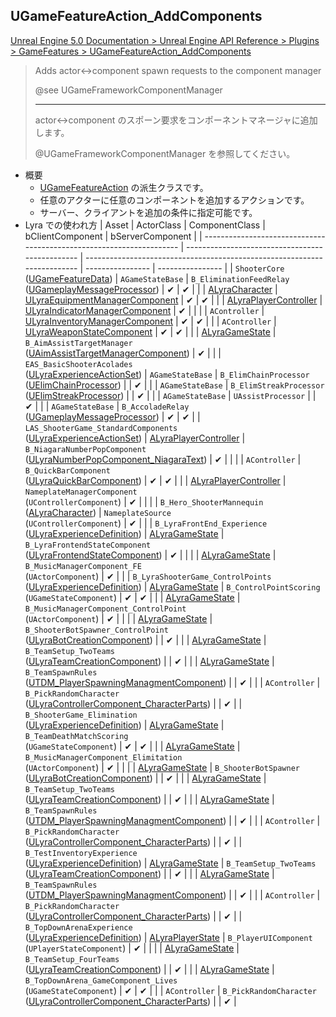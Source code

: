 ## UGameFeatureAction_AddComponents

[Unreal Engine 5.0 Documentation > Unreal Engine API Reference > Plugins > GameFeatures > UGameFeatureAction_AddComponents](https://docs.unrealengine.com/5.0/en-US/API/Plugins/GameFeatures/UGameFeatureAction_AddComponents/)

> Adds actor<->component spawn requests to the component manager  
>  
> @see UGameFrameworkComponentManager  
> 
> ----
> actor<->component のスポーン要求をコンポーネントマネージャに追加します。
>  
> @UGameFrameworkComponentManager  を参照してください。

* 概要
	* [UGameFeatureAction] の派生クラスです。
	* 任意のアクターに任意のコンポーネントを追加するアクションです。
	* サーバー、クライアントを追加の条件に指定可能です。
* Lyra での使われ方
	| Asset                                                                | ActorClass                                      | ComponentClass                                                           | bClientComponent | bServerComponent |
	| -------------------------------------------------------------------- | ----------------------------------------------- | ------------------------------------------------------------------------ | ---------------- | ---------------- |
	| `ShooterCore`<br>([UGameFeatureData])                                | `AGameStateBase`                                | `B_EliminationFeedRelay`<br>([UGameplayMessageProcessor])                | ✔               | ✔               |
	|                                                                      | [ALyraCharacter]                                | [ULyraEquipmentManagerComponent]                                         | ✔               | ✔               |
	|                                                                      | [ALyraPlayerController]                         | [ULyraIndicatorManagerComponent]                                         | ✔               |                  |
	|                                                                      | `AController`                                   | [ULyraInventoryManagerComponent]                                         | ✔               | ✔               |
	|                                                                      | `AController`                                   | [ULyraWeaponStateComponent]                                              | ✔               | ✔               |
	|                                                                      | [ALyraGameState]                                | `B_AimAssistTargetManager`<br>([UAimAssistTargetManagerComponent])       | ✔               |                  |
	| `EAS_BasicShooterAcolades`<br>([ULyraExperienceActionSet])           | `AGameStateBase`                                | `B_ElimChainProcessor`<br>([UElimChainProcessor])                        |                  | ✔               |
	|                                                                      | `AGameStateBase`                                | `B_ElimStreakProcessor`<br>([UElimStreakProcessor])                      |                  | ✔               |
	|                                                                      | `AGameStateBase`                                | `UAssistProcessor`                                                       |                  | ✔               |
	|                                                                      | `AGameStateBase`                                | `B_AccoladeRelay`<br>([UGameplayMessageProcessor])                       | ✔               | ✔               |
	| `LAS_ShooterGame_StandardComponents`<br>([ULyraExperienceActionSet]) | [ALyraPlayerController]                         | `B_NiagaraNumberPopComponent`<br>([ULyraNumberPopComponent_NiagaraText]) | ✔               |                  |
	|                                                                      | `AController`                                   | `B_QuickBarComponent`<br>([ULyraQuickBarComponent])                      | ✔               | ✔               |
	|                                                                      | [ALyraPlayerController]                         | `NameplateManagerComponent`<br>(`UControllerComponent`)                  | ✔               |                  |
	|                                                                      | `B_Hero_ShooterMannequin`<br>([ALyraCharacter]) | `NameplateSource`<br>(`UControllerComponent`)                            | ✔               |                  |
	| `B_LyraFrontEnd_Experience`<br>([ULyraExperienceDefinition])         | [ALyraGameState]                                | `B_LyraFrontendStateComponent`<br>([ULyraFrontendStateComponent])        | ✔               |                  |
	|                                                                      | [ALyraGameState]                                | `B_MusicManagerComponent_FE`<br>(`UActorComponent`)                      | ✔               |                  |
	| `B_LyraShooterGame_ControlPoints`<br>([ULyraExperienceDefinition])   | [ALyraGameState]                                | `B_ControlPointScoring`<br>(`UGameStateComponent`)                       | ✔               | ✔               |
	|                                                                      | [ALyraGameState]                                | `B_MusicManagerComponent_ControlPoint`<br>(`UActorComponent`)            | ✔               |                  |
	|                                                                      | [ALyraGameState]                                | `B_ShooterBotSpawner_ControlPoint`<br>([ULyraBotCreationComponent])      |                  | ✔               |
	|                                                                      | [ALyraGameState]                                | `B_TeamSetup_TwoTeams`<br>([ULyraTeamCreationComponent])                 |                  | ✔               |
	|                                                                      | [ALyraGameState]                                | `B_TeamSpawnRules`<br>([UTDM_PlayerSpawningManagmentComponent])          |                  | ✔               |
	|                                                                      | `AController`                                   | `B_PickRandomCharacter`<br>([ULyraControllerComponent_CharacterParts])   |                  | ✔               |
	| `B_ShooterGame_Elimination`<br>([ULyraExperienceDefinition])         | [ALyraGameState]                                | `B_TeamDeathMatchScoring`<br>(`UGameStateComponent`)                     | ✔               | ✔               |
	|                                                                      | [ALyraGameState]                                | `B_MusicManagerComponent_Elimitation`<br>(`UActorComponent`)             | ✔               |                  |
	|                                                                      | [ALyraGameState]                                | `B_ShooterBotSpawner`<br>([ULyraBotCreationComponent])                   |                  | ✔               |
	|                                                                      | [ALyraGameState]                                | `B_TeamSetup_TwoTeams`<br>([ULyraTeamCreationComponent])                 |                  | ✔               |
	|                                                                      | [ALyraGameState]                                | `B_TeamSpawnRules`<br>([UTDM_PlayerSpawningManagmentComponent])          |                  | ✔               |
	|                                                                      | `AController`                                   | `B_PickRandomCharacter`<br>([ULyraControllerComponent_CharacterParts])   |                  | ✔               |
	| `B_TestInventoryExperience`<br>([ULyraExperienceDefinition])         | [ALyraGameState]                                | `B_TeamSetup_TwoTeams`<br>([ULyraTeamCreationComponent])                 |                  | ✔               |
	|                                                                      | [ALyraGameState]                                | `B_TeamSpawnRules`<br>([UTDM_PlayerSpawningManagmentComponent])          |                  | ✔               |
	|                                                                      | `AController`                                   | `B_PickRandomCharacter`<br>([ULyraControllerComponent_CharacterParts])   |                  | ✔               |
	| `B_TopDownArenaExperience`<br>([ULyraExperienceDefinition])          | [ALyraPlayerState]                              | `B_PlayerUIComponent`<br>(`UPlayerStateComponent`)                       | ✔               |                  |
	|                                                                      | [ALyraGameState]                                | `B_TeamSetup_FourTeams`<br>([ULyraTeamCreationComponent])                |                  | ✔               |
	|                                                                      | [ALyraGameState]                                | `B_TopDownArena_GameComponent_Lives`<br>(`UGameStateComponent`)          | ✔               | ✔               |
	|                                                                      | `AController`                                   | `B_PickRandomCharacter`<br>([ULyraControllerComponent_CharacterParts])   |                  | ✔               |


<!--- ページ内のリンク --->

<!--- 自前の画像へのリンク --->

<!--- generated --->
[ULyraEquipmentManagerComponent]: ../../Lyra/Equipment/ULyraEquipmentManagerComponent.md#ulyraequipmentmanagercomponent
[UAimAssistTargetManagerComponent]: ../../Lyra/Etc/UAimAssistTargetManagerComponent.md#uaimassisttargetmanagercomponent
[ULyraBotCreationComponent]: ../../Lyra/Etc/ULyraBotCreationComponent.md#ulyrabotcreationcomponent
[ULyraControllerComponent_CharacterParts]: ../../Lyra/Etc/ULyraControllerComponent_CharacterParts.md#ulyracontrollercomponentcharacterparts
[ULyraFrontendStateComponent]: ../../Lyra/Etc/ULyraFrontendStateComponent.md#ulyrafrontendstatecomponent
[ULyraIndicatorManagerComponent]: ../../Lyra/Etc/ULyraIndicatorManagerComponent.md#ulyraindicatormanagercomponent
[ULyraNumberPopComponent_NiagaraText]: ../../Lyra/Etc/ULyraNumberPopComponent_NiagaraText.md#ulyranumberpopcomponentniagaratext
[ULyraQuickBarComponent]: ../../Lyra/Etc/ULyraQuickBarComponent.md#ulyraquickbarcomponent
[ULyraTeamCreationComponent]: ../../Lyra/Etc/ULyraTeamCreationComponent.md#ulyrateamcreationcomponent
[UTDM_PlayerSpawningManagmentComponent]: ../../Lyra/Etc/UTDM_PlayerSpawningManagmentComponent.md#utdmplayerspawningmanagmentcomponent
[ULyraExperienceActionSet]: ../../Lyra/Experience/ULyraExperienceActionSet.md#ulyraexperienceactionset
[ULyraExperienceDefinition]: ../../Lyra/Experience/ULyraExperienceDefinition.md#ulyraexperiencedefinition
[ALyraCharacter]: ../../Lyra/GameplayFramework/ALyraCharacter.md#alyracharacter
[ALyraGameState]: ../../Lyra/GameplayFramework/ALyraGameState.md#alyragamestate
[ALyraPlayerController]: ../../Lyra/GameplayFramework/ALyraPlayerController.md#alyraplayercontroller
[ALyraPlayerState]: ../../Lyra/GameplayFramework/ALyraPlayerState.md#alyraplayerstate
[UElimChainProcessor]: ../../Lyra/GameplayMessageProcessor/UElimChainProcessor.md#uelimchainprocessor
[UElimStreakProcessor]: ../../Lyra/GameplayMessageProcessor/UElimStreakProcessor.md#uelimstreakprocessor
[UGameplayMessageProcessor]: ../../Lyra/GameplayMessageProcessor/UGameplayMessageProcessor.md#ugameplaymessageprocessor
[ULyraInventoryManagerComponent]: ../../Lyra/Inventory/ULyraInventoryManagerComponent.md#ulyrainventorymanagercomponent
[ULyraWeaponStateComponent]: ../../Lyra/Weapon/ULyraWeaponStateComponent.md#ulyraweaponstatecomponent
[UGameFeatureAction]: ../../UE/GameFeature/UGameFeatureAction.md#ugamefeatureaction
[UGameFeatureData]: ../../UE/GameFeature/UGameFeatureData.md#ugamefeaturedata
